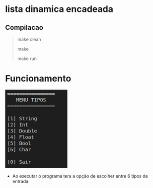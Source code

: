 # lista dinamica encadeada

## Compilacao

> make clean
>
> make
>
> make run

# Funcionamento

<p align = "">
    <img src="https://github.com/danieldiv/cplusplus-moderno/blob/main/lista/img/menu.png" alt="menu" width="200"></img>
</p>



- Ao executar o programa tera a opção de escolher entre 6 tipos de entrada